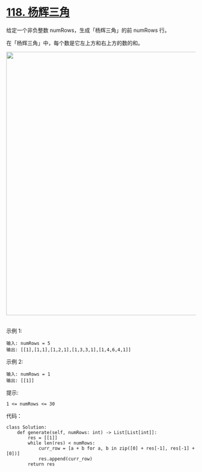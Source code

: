 # [118. 杨辉三角](https://leetcode-cn.com/problems/pascals-triangle/)

给定一个非负整数 numRows，生成「杨辉三角」的前 numRows 行。

在「杨辉三角」中，每个数是它左上方和右上方的数的和。


<img src="https://pic.leetcode-cn.com/1626927345-DZmfxB-PascalTriangleAnimated2.gif" width="700" />
 

示例 1:
```
输入: numRows = 5
输出: [[1],[1,1],[1,2,1],[1,3,3,1],[1,4,6,4,1]]
```
示例 2:
```
输入: numRows = 1
输出: [[1]]
```

提示:
```
1 <= numRows <= 30
```

代码：
```python3
class Solution:
    def generate(self, numRows: int) -> List[List[int]]:
        res = [[1]]
        while len(res) < numRows:
            curr_row = [a + b for a, b in zip([0] + res[-1], res[-1] + [0])]
            res.append(curr_row)
        return res
```